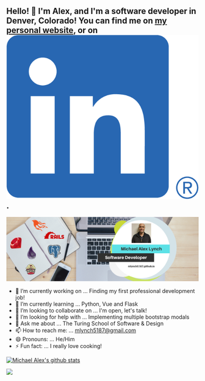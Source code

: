 ## Hello! 👋 I'm Alex, and I'm a software developer in Denver, Colorado! You can find me on [my personal website][1], or on [![LinkedIn][2.2]][2].

<!-- Icons -->
[2.2]: https://raw.githubusercontent.com/mlynch5187/mlynch5187/main/LI-In-Bug.png (LinkedIn icon without padding)

<!-- Links to your social media accounts -->

[1]: https://mlynch5187.github.io
[2]: https://www.linkedin.com/in/michaelalexlynch/

[![Header](https://raw.githubusercontent.com/mlynch5187/mlynch5187/main/Goalsetter.png "Header")](https://mlynch5187.github.io/)

- 🔭 I’m currently working on ... Finding my first professional development job!
- 🌱 I’m currently learning ... Python, Vue and Flask
- 👯 I’m looking to collaborate on ... I'm open, let's talk!
- 🤔 I’m looking for help with ... Implementing multiple bootstrap modals
- 💬 Ask me about ... The Turing School of Software & Design
- 📫 How to reach me: ... mlynch5187@gmail.com
- 😄 Pronouns: ... He/Him
- ⚡ Fun fact: ... I really love cooking!

[![Michael Alex's github stats](https://github-readme-stats.vercel.app/api?username=mlynch5187)](https://github.com/mlynch5187/github-readme-stats)

![](https://img.shields.io/badge/<LinkedIn>-<michaelalexlynch>-informational?style=flat&logo=<LOGO_NAME>&logoColor=white&color=2bbc8a)
